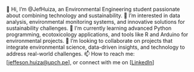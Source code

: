 👋 Hi, I’m @JefHuiza, an Environmental Engineering student passionate about combining technology and sustainability.
👀 I’m interested in data analysis, environmental monitoring systems, and innovative solutions for sustainability challenges.
🌱 I’m currently learning advanced Python programming, ecotoxicology applications, and tools like R and Arduino for environmental projects.
💞️ I’m looking to collaborate on projects that integrate environmental science, data-driven insights, and technology to address real-world challenges.
📫 How to reach me: [jeffeson.huiza@upch.pe], or connect with me on [[LinkedIn](https://www.linkedin.com/in/jefferson-huiza-4964a1208/)]

<!---
JefHuiza/JefHuiza is a ✨ special ✨ repository because its `README.md` (this file) appears on your GitHub profile.
You can click the Preview link to take a look at your changes.
--->
